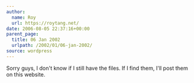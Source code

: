 ```yaml
---
author:
  name: Roy
  url: https://roytang.net/
date: 2006-08-05 22:37:16+00:00
parent_page:
  title: 06 Jan 2002
  urlpath: /2002/01/06-jan-2002/
source: wordpress
---
```


Sorry guys, I don't know if I still have the files. If I find them, I'll post  them on this website.